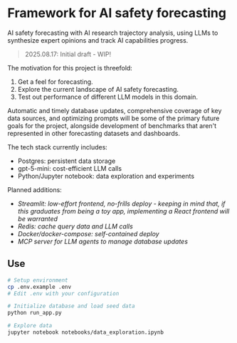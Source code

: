 # Framework for AI safety forecasting

AI safety forecasting with AI research trajectory analysis, using LLMs to synthesize expert opinions and track AI capabilities progress.

> 2025.08.17: Initial draft - WIP!

The motivation for this project is threefold:

1. Get a feel for forecasting.
2. Explore the current landscape of AI safety forecasting.
3. Test out performance of different LLM models in this domain.

Automatic and timely database updates, comprehensive coverage of key data sources, and optimizing prompts will be some of the primary future goals for the project, alongside development of benchmarks that aren't represented in other forecasting datasets and dashboards.

The tech stack currently includes:

- Postgres: persistent data storage
- gpt-5-mini: cost-efficient LLM calls
- Python/Jupyter notebook: data exploration and experiments

Planned additions:

- _Streamlit: low-effort frontend, no-frills deploy - keeping in mind that, if this graduates from being a toy app, implementing a React frontend will be warranted_
- _Redis: cache query data and LLM calls_
- _Docker/docker-compose: self-contained deploy_
- _MCP server for LLM agents to manage database updates_

## Use

```bash
# Setup environment
cp .env.example .env
# Edit .env with your configuration

# Initialize database and load seed data
python run_app.py

# Explore data
jupyter notebook notebooks/data_exploration.ipynb
```

